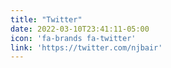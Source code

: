 ```yaml
---
title: "Twitter"
date: 2022-03-10T23:41:11-05:00
icon: 'fa-brands fa-twitter'
link: 'https://twitter.com/njbair'
---
```


